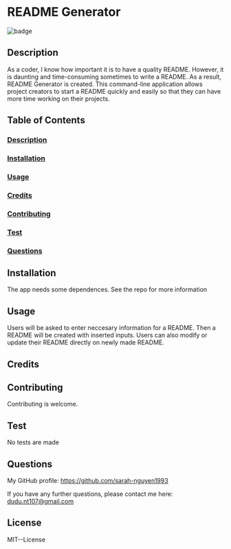 # README Generator
![badge](https://img.shields.io/badge/license-MIT--License-green)
## Description 
As a coder, I know how important it is to have a quality README. However, it is daunting and time-consuming sometimes to write a README. As a result, README Generator is created. This command-line application allows project creators to start a README quickly and easily so that they can have more time working on their projects. 
## Table of Contents 
### [Description](#Description)
### [Installation](#installation)
### [Usage](#Usage)
### [Credits](#Credits)
### [Contributing](#Contributing)
### [Test](#Test)
### [Questions](#Questions)
## Installation
The app needs some dependences. See the repo for more information
## Usage
Users will be asked to enter neccesary information for a README. Then a README will be created with inserted inputs. Users can also modify or update their README directly on newly made README.
## Credits

## Contributing
Contributing is welcome. 
## Test
No tests are made
## Questions
  

My GitHub profile: https://github.com/sarah-nguyen1993 

If you have any further questions, please contact me here: <dudu.nt107@gmail.com>
## License
MIT--License          
